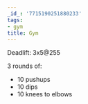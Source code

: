 ```yaml
---
_id_: '7715190251880233'
tags:
- gym
title: Gym
---
```


Deadlift: 3x5@255

3 rounds of:

- 10 pushups
- 10 dips
- 10 knees to elbows
